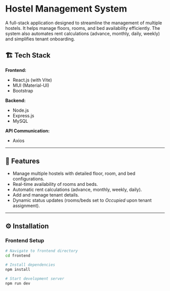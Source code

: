# Hostel Management System

A full-stack application designed to streamline the management of multiple hostels. It helps manage floors, rooms, and bed availability efficiently. The system also automates rent calculations (advance, monthly, daily, weekly) and simplifies tenant onboarding.

## 🏗️ Tech Stack

**Frontend:**
- React.js (with Vite)
- MUI (Material-UI)
- Bootstrap

**Backend:**
- Node.js
- Express.js
- MySQL

**API Communication:**
- Axios

---

## 🚀 Features

- Manage multiple hostels with detailed floor, room, and bed configurations.
- Real-time availability of rooms and beds.
- Automatic rent calculations (advance, monthly, weekly, daily).
- Add and manage tenant details.
- Dynamic status updates (rooms/beds set to *Occupied* upon tenant assignment).

---

## ⚙️ Installation

### Frontend Setup

```bash
# Navigate to frontend directory
cd frontend

# Install dependencies
npm install

# Start development server
npm run dev
